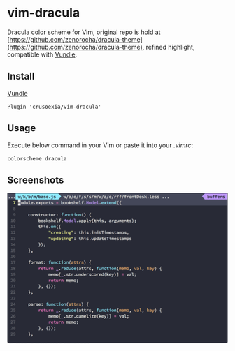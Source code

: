 vim-dracula
===========

Dracula color scheme for Vim, original repo is hold at [https://github.com/zenorocha/dracula-theme](https://github.com/zenorocha/dracula-theme), refined highlight, compatible with [Vundle](https://github.com/gmarik/Vundle.vim).

Install
-------

[Vundle](https://github.com/gmarik/Vundle.vim)

    Plugin 'crusoexia/vim-dracula'

Usage
-----

Execute below command in your Vim or paste it into your _.vimrc_:

    colorscheme dracula

Screenshots
-----------

![javascript](./screenshots/javascript.png)
